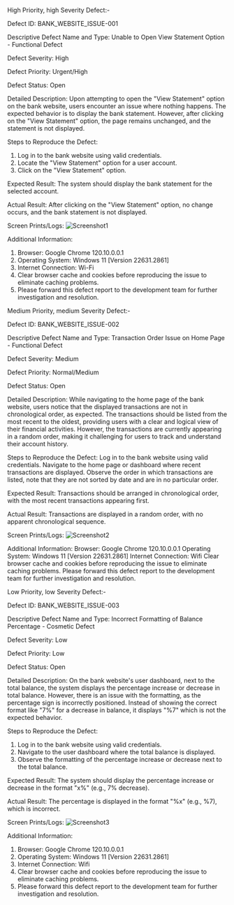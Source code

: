 High Priority, high Severity Defect:-

Defect ID: BANK_WEBSITE_ISSUE-001

Descriptive Defect Name and Type:
Unable to Open View Statement Option - Functional Defect

Defect Severity:
High

Defect Priority:
Urgent/High

Defect Status:
Open

Detailed Description:
Upon attempting to open the "View Statement" option on the bank website, users encounter an issue where nothing happens. The expected behavior is to display the bank statement. However, after clicking on the "View Statement" option, the page remains unchanged, and the statement is not displayed.

Steps to Reproduce the Defect:
1. Log in to the bank website using valid credentials.
2. Locate the "View Statement" option for a user account.
3. Click on the "View Statement" option.

Expected Result:
The system should display the bank statement for the selected account.

Actual Result:
After clicking on the "View Statement" option, no change occurs, and the bank statement is not displayed.

Screen Prints/Logs:
![Screenshot1](https://github.com/karsh-404/QA_Comviva/assets/106162400/f8593122-3ba4-4412-bc9d-5d46e10f37fb)

Additional Information:
1. Browser: Google Chrome 120.10.0.0.1
2. Operating System: Windows 11 [Version 22631.2861]
3. Internet Connection: Wi-Fi
4. Clear browser cache and cookies before reproducing the issue to eliminate caching problems.
5. Please forward this defect report to the development team for further investigation and resolution.



Medium Priority, medium Severity Defect:-

Defect ID: BANK_WEBSITE_ISSUE-002

Descriptive Defect Name and Type:
Transaction Order Issue on Home Page - Functional Defect

Defect Severity:
Medium

Defect Priority:
Normal/Medium

Defect Status:
Open

Detailed Description:
While navigating to the home page of the bank website, users notice that the displayed transactions are not in chronological order, as expected. The transactions should be listed from the most recent to the oldest, providing users with a clear and logical view of their financial activities. However, the transactions are currently appearing in a random order, making it challenging for users to track and understand their account history.

Steps to Reproduce the Defect:
Log in to the bank website using valid credentials.
Navigate to the home page or dashboard where recent transactions are displayed.
Observe the order in which transactions are listed, note that they are not sorted by date and are in no particular order.

Expected Result:
Transactions should be arranged in chronological order, with the most recent transactions appearing first.

Actual Result:
Transactions are displayed in a random order, with no apparent chronological sequence.

Screen Prints/Logs:
![Screenshot2](https://github.com/karsh-404/QA_Comviva/assets/106162400/09579de5-5b5a-4870-b5d9-933b3a9dcc21)

Additional Information:
Browser: Google Chrome 120.10.0.0.1
Operating System: Windows 11 [Version 22631.2861]
Internet Connection: Wifi
Clear browser cache and cookies before reproducing the issue to eliminate caching problems.
Please forward this defect report to the development team for further investigation and resolution.



Low Priority, low Severity Defect:-

Defect ID: BANK_WEBSITE_ISSUE-003

Descriptive Defect Name and Type:
Incorrect Formatting of Balance Percentage - Cosmetic Defect

Defect Severity:
Low

Defect Priority:
Low

Defect Status:
Open

Detailed Description:
On the bank website's user dashboard, next to the total balance, the system displays the percentage increase or decrease in total balance. However, there is an issue with the formatting, as the percentage sign is incorrectly positioned. Instead of showing the correct format like "7%" for a decrease in balance, it displays "%7" which is not the expected behavior.

Steps to Reproduce the Defect:
1. Log in to the bank website using valid credentials.
2. Navigate to the user dashboard where the total balance is displayed.
3. Observe the formatting of the percentage increase or decrease next to the total balance.

Expected Result:
The system should display the percentage increase or decrease in the format "x%" (e.g., 7% decrease).

Actual Result:
The percentage is displayed in the format "%x" (e.g., %7), which is incorrect.

Screen Prints/Logs:
![Screenshot3](https://github.com/karsh-404/QA_Comviva/assets/106162400/a222db05-e3ba-45a0-9fd5-765bf675c30f)

Additional Information:
1. Browser: Google Chrome 120.10.0.0.1
2. Operating System: Windows 11 [Version 22631.2861]
3. Internet Connection: Wifi
4. Clear browser cache and cookies before reproducing the issue to eliminate caching problems.
5. Please forward this defect report to the development team for further investigation and resolution.







